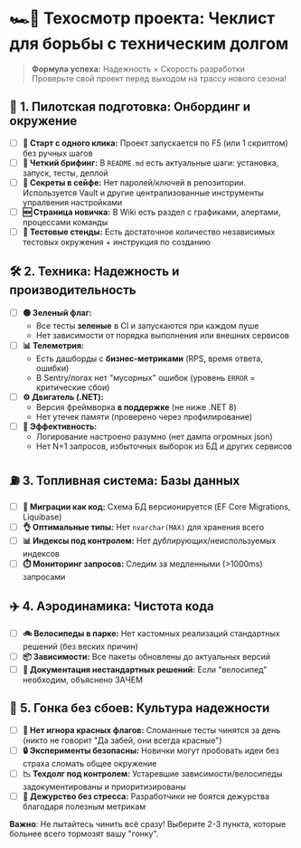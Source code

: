 # 🏎️💨 Техосмотр проекта: Чеклист для борьбы с техническим долгом

> **Формула успеха:** Надежность × Скорость разработки  
> Проверьте свой проект перед выходом на трассу нового сезона!

## 🔧 1. Пилотская подготовка: Онбординг и окружение
- [ ] **🚦 Старт с одного клика:** Проект запускается по F5 (или 1 скриптом) без ручных шагов
- [ ] **📖 Четкий брифинг:** В `README.md` есть актуальные шаги: установка, запуск, тесты, деплой
- [ ] **🔐 Секреты в сейфе:** Нет паролей/ключей в репозитории. Используется Vault и другие централизованные инструменты упралвения настройками
- [ ] **🆕 Страница новичка:** В Wiki есть раздел с графиками, алертами, процессами команды
- [ ] **🚧 Тестовые стенды:** Есть достаточное количество независимых тестовых окружения + инструкция по созданию

## 🛠️ 2. Техника: Надежность и производительность
- [ ] **🟢 Зеленый флаг:** 
  - Все тесты **зеленые** в CI и запускаются при каждом пуше
  - Нет зависимости от порядка выполнения или внешних сервисов
- [ ] **📊 Телеметрия:**
  - Есть дашборды с **бизнес-метриками** (RPS, время ответа, ошибки)
  - В Sentry/логах нет "мусорных" ошибок (уровень `ERROR` = критические сбои)
- [ ] **⚙️ Двигатель (.NET):**
  - Версия фреймворка **в поддержке** (не ниже .NET 8)
  - Нет утечек памяти (проверено через профилирование)
- [ ] **📝 Эффективность:**
  - Логирование настроено разумно (нет дампа огромных json)
  - Нет N+1 запросов, избыточных выборок из БД и других сервисов

## ⛽ 3. Топливная система: Базы данных
- [ ] **🧰 Миграции как код:** Схема БД версионируется (EF Core Migrations, Liquibase)
- [ ] **👌 Оптимальные типы:** Нет `nvarchar(MAX)` для хранения всего
- [ ] **📊 Индексы под контролем:** Нет дублирующих/неиспользуемых индексов
- [ ] **⏱️ Мониторинг запросов:** Следим за медленными (>1000ms) запросами

## ✈️ 4. Аэродинамика: Чистота кода
- [ ] **🚲 Велосипеды в парке:** Нет кастомных реализаций стандартных решений (без веских причин)
- [ ] **📦 Зависимости:** Все пакеты обновлены до актуальных версий
- [ ] **📜 Документация нестандартных решений:** Если "велосипед" необходим, объяснено ЗАЧЕМ

## 🏁 5. Гонка без сбоев: Культура надежности
- [ ] **🔴 Нет игнора красных флагов:** Сломанные тесты чинятся за день (никто не говорит "Да забей, они всегда красные")
- [ ] **🔒 Эксперименты безопасны:** Новички могут пробовать идеи без страха сломать общее окружение
- [ ] **📉 Техдолг под контролем:** Устаревшие зависимости/велосипеды задокументированы и приоритизированы
- [ ] **📡 Дежурство без стресса:** Разработчики не боятся дежурства благодаря полезным метрикам

**Важно**: Не пытайтесь чинить всё сразу! Выберите 2-3 пункта, которые больнее всего тормозят вашу "гонку".
